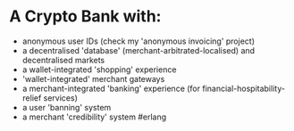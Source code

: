 # A Crypto Bank with:
* anonymous user IDs (check my 'anonymous invoicing' project)
* a decentralised 'database' (merchant-arbitrated-localised) and decentralised markets
* a wallet-integrated 'shopping' experience
* 'wallet-integrated' merchant gateways
* a merchant-integrated 'banking' experience (for financial-hospitability-relief services)
* a user 'banning' system
* a merchant 'credibility' system
#erlang

